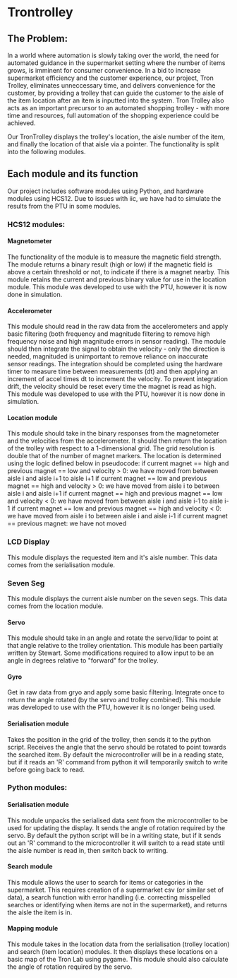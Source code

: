 # Trontrolley

## The Problem:
In a world where automation is slowly taking over the world, the need for automated guidance in the supermarket setting where the number of items grows, is imminent for consumer convenience. In a bid to increase supermarket efficiency and the customer experience, our project, Tron Trolley, eliminates unneccessary time, and delivers convenience for the customer, by providing a trolley that can guide the customer to the aisle of the item location after an item is inputted into the system. Tron Trolley also acts as an important precursor to an automated shopping trolley - with more time and resources, full automation of the shopping experience could be achieved.

Our TronTrolley displays the trolley's location, the aisle number of the item, and finally the location of that aisle via a pointer. The functionality
is split into the following modules.


## Each module and its function
Our project includes software modules using Python, and hardware modules using HCS12. Due to issues with iic, we have had to simulate the results from the PTU in some modules.

### HCS12 modules:

#### Magnetometer
The functionality of the module is to measure the magnetic field strength. The module returns a binary result (high or low) if the magnetic field is above a certain threshold or not, to indicate if there is a magnet nearby. This module retains the current and previous binary value for use in the location module. This module was developed to use with the PTU, however it is now done in simulation.

#### Accelerometer
This module should read in the raw data from the accelerometers and apply basic filtering (both frequency and magnitude filtering to remove high frequency noise and high magnitude errors in sensor reading). The module should then integrate the signal to obtain the velocity - only the direction is needed, magnituded is unimportant to remove reliance on inaccurate sensor readings. The integration should be completed using the hardware timer to measure time between measurements (dt) and then applying an increment of accel times dt to increment the velocity. To prevent integration drift, the velocity should be reset every time the magnet is read as high. This module was developed to use with the PTU, however it is now done in simulation.

#### Location module
This module should take in the binary responses from the magnetometer and the velocities from the accelerometer. It should then return the location of the trolley with respect to a 1-dimensional grid. The grid resolution is double that of the number of magnet markers. The location is determined using the logic defined below in pseudocode:
if current magnet == high and previous magnet == low and velocity > 0:
  we have moved from between aisle i and aisle i+1 to aisle i+1
if current magnet == low and previous magnet == high and velocity > 0:
  we have moved from aisle i to between aisle i and aisle i+1
if current magnet == high and previous magnet == low and velocity < 0:
  we have moved from between aisle i and aisle i-1 to aisle i-1
if current magnet == low and previous magnet == high and velocity < 0:
  we have moved from aisle i to between aisle i and aisle i-1
if current magnet == previous magnet:
  we have not moved

### LCD Display
This module displays the requested item and it's aisle number. This data comes from the serialisation module.

### Seven Seg
This module displays the current aisle number on the seven segs. This data comes from the location module.

#### Servo
This module should take in an angle and rotate the servo/lidar to point at that angle relative to the trolley orientation.
This module has been partially written by Stewart. Some modifications required to allow input to be an angle in degrees relative to "forward" for the trolley.

#### Gyro
Get in raw data from gryo and apply some basic filtering. Integrate once to return the angle rotated (by the servo and trolley combined). This module was developed to use with the PTU, however it is no longer being used.

#### Serialisation module
Takes the position in the grid of the trolley, then sends it to the python script. Receives the angle that the servo should be rotated to point towards the searched item. By default the microcontroller will be in a reading state, but if it reads an 'R' command from python it will temporarily switch to write before going back to read.

### Python modules:

#### Serialisation module
This module unpacks the serialised data sent from the microcontroller to be used for updating the display. It sends the angle of rotation required by the servo. By default the python script will be in a writing state, but if it sends out an 'R' command to the microcontroller it will switch to a read state until the aisle number is read in, then switch back to writing.

#### Search module
This module allows the user to search for items or categories in the supermarket. This requires creation of a supermarket csv (or similar set of data), a search function with error handling (i.e. correcting misspelled searches or identifying when items are not in the supermarket), and returns the aisle the item is in.

#### Mapping module
This module takes in the location data from the serialisation (trolley location) and search (item location) modules. It then displays these locations on a basic map of the Tron Lab using pygame. This module should also calculate the angle of rotation required by the servo.

